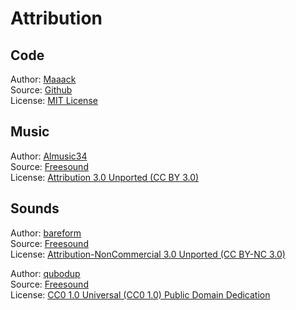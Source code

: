 # Attribution
## Code
Author: [Maaack](https://github.com/Maaack)  
Source: [Github](https://github.com/Maaack/Godot-Projecto-Primero)  
License: [MIT License](./LICENSE.md)

## Music
Author: [Almusic34](https://freesound.org/people/Almusic34/)  
Source: [Freesound](https://freesound.org/people/bareform/sounds/218721/)  
License: [Attribution 3.0 Unported (CC BY 3.0)](https://creativecommons.org/licenses/by/3.0/#)

## Sounds
Author: [bareform](https://freesound.org/people/bareform/)  
Source: [Freesound](https://freesound.org/people/bareform/sounds/218721/)  
License: [Attribution-NonCommercial 3.0 Unported (CC BY-NC 3.0)](https://creativecommons.org/licenses/by-nc/3.0/)

Author: [qubodup](https://freesound.org/people/qubodup/)  
Source: [Freesound](https://freesound.org/people/qubodup/sounds/146770/)  
License: [CC0 1.0 Universal (CC0 1.0)
Public Domain Dedication](https://creativecommons.org/publicdomain/zero/1.0/)

